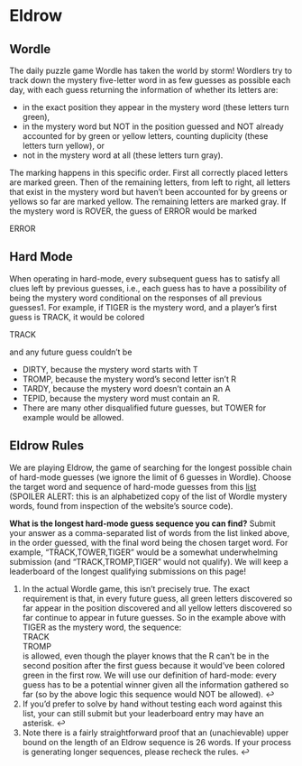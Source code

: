 # Eldrow

## Wordle
The daily puzzle game Wordle has taken the world by storm! Wordlers try to track down the mystery five-letter word in as few guesses as possible each day, with each guess returning the information of whether its letters are:

- in the exact position they appear in the mystery word (these letters turn green),
- in the mystery word but NOT in the position guessed and NOT already accounted for by green or yellow letters, counting duplicity (these letters turn yellow), or
- not in the mystery word at all (these letters turn gray).

The marking happens in this specific order. First all correctly placed letters are marked green. Then of the remaining letters, from left to right, all letters that exist in the mystery word but haven’t been accounted for by greens or yellows so far are marked yellow. The remaining letters are marked gray. If the mystery word is ROVER, the guess of ERROR would be marked

ERROR

## Hard Mode

When operating in hard-mode, every subsequent guess has to satisfy all clues left by previous guesses, i.e., each guess has to have a possibility of being the mystery word conditional on the responses of all previous guesses1. For example, if TIGER is the mystery word, and a player’s first guess is TRACK, it would be colored

TRACK

and any future guess couldn’t be

- DIRTY, because the mystery word starts with T
- TROMP, because the mystery word’s second letter isn’t R
- TARDY, because the mystery word doesn’t contain an A
- TEPID, because the mystery word must contain an R.
- There are many other disqualified future guesses, but TOWER for example would be allowed.

## Eldrow Rules
We are playing Eldrow, the game of searching for the longest possible chain of hard-mode guesses (we ignore the limit of 6 guesses in Wordle). Choose the target word and sequence of hard-mode guesses from this [list](wordlist.csv) (SPOILER ALERT: this is an alphabetized copy of the list of Wordle mystery words, found from inspection of the website’s source code).

__What is the longest hard-mode guess sequence you can find?__ Submit your answer as a comma-separated list of words from the list linked above, in the order guessed, with the final word being the chosen target word. For example, “TRACK,TOWER,TIGER” would be a somewhat underwhelming submission (and “TRACK,TROMP,TIGER” would not qualify). We will keep a leaderboard of the longest qualifying submissions on this page!

1. In the actual Wordle game, this isn’t precisely true. The exact requirement is that, in every future guess, all green letters discovered so far appear in the position discovered and all yellow letters discovered so far continue to appear in future guesses. So in the example above with TIGER as the mystery word, the sequence:  
TRACK  
TROMP  
is allowed, even though the player knows that the R can’t be in the second position after the first guess because it would’ve been colored green in the first row. We will use our definition of hard-mode: every guess has to be a potential winner given all the information gathered so far (so by the above logic this sequence would NOT be allowed). ↩
1. If you’d prefer to solve by hand without testing each word against this list, your can still submit but your leaderboard entry may have an asterisk. ↩
1. Note there is a fairly straightforward proof that an (unachievable) upper bound on the length of an Eldrow sequence is 26 words. If your process is generating longer sequences, please recheck the rules. ↩